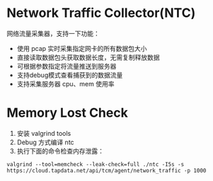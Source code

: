 # Network Traffic Collector(NTC)

网络流量采集器，支持一下功能：

- 使用 pcap 实时采集指定网卡的所有数据包大小
- 直接读取数据包头获取数据长度，无需复制释放数据
- 可根据参数指定将流量推送到服务器
- 支持debug模式查看捕获到的数据流量
- 支持采集服务器 cpu、mem 使用率

# Memory Lost Check

1. 安装 valgrind tools
2. Debug 方式编译 ntc
3. 执行下面的命令检查内存泄露：
```shell
valgrind --tool=memcheck --leak-check=full ./ntc -I5s -s https://cloud.tapdata.net/api/tcm/agent/network_traffic -p 1000
```

